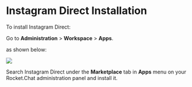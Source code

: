 # Instagram Direct Installation

To install Instagram Direct:

Go to **Administration** > **Workspace** > **Apps**.

as shown below:

![](<../../../../../.gitbook/assets/2021-11-20\_23-29-48 (1) (1) (1) (1) (12) (10) (1) (1) (1) (1) (1) (11) (1).png>)

Search Instagram Direct under the **Marketplace** tab in **Apps** menu on your Rocket.Chat administration panel and install it.
